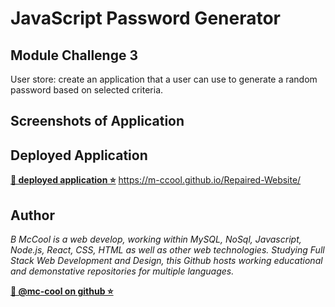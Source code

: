 # JavaScript Password Generator

## Module Challenge 3
User store: create an application that a user can use to generate a random password based on selected criteria.

## Screenshots of Application



## Deployed Application
**[🔗 deployed application ⭐](https://m-ccool.github.io/Repaired-Website/)**
https://m-ccool.github.io/Repaired-Website/


## Author

*B McCool is a web develop, working within MySQL, NoSql, Javascript, Node.js, React, CSS, HTML as well as other web technologies. Studying Full Stack Web Development and Design, this Github hosts working educational and demonstative repositories for multiple languages.*

**[🐉 @mc-cool on github ⭐](https://github.com/m-ccool)**
